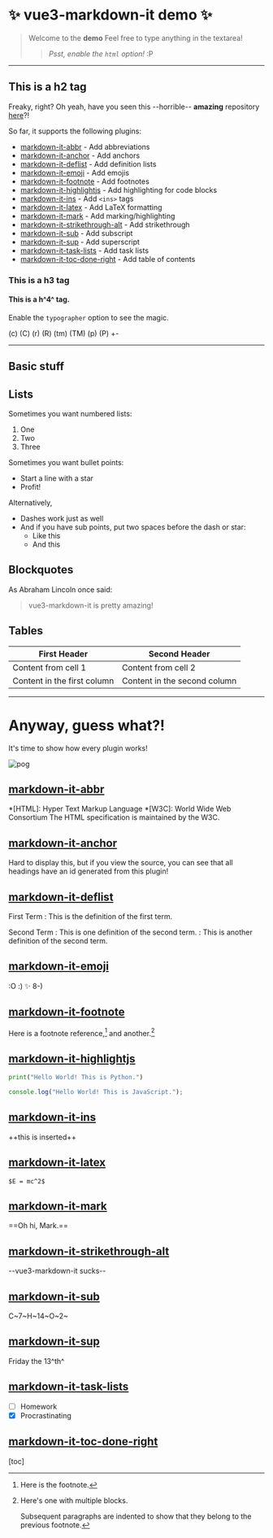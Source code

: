 # :sparkles: vue3-markdown-it demo :sparkles:

> Welcome to the <b>demo</b> Feel free to type anything in the textarea!
> > *Psst, enable the `html` option!* :P

___

## This is a h2 tag

Freaky, right? Oh yeah, have you seen this --horrible-- **amazing** repository [here](https://github.com/JanGuillermo/vue3-markdown-it)?!

So far, it supports the following plugins:
- [markdown-it-abbr](https://github.com/markdown-it/markdown-it-abbr) - Add abbreviations
- [markdown-it-anchor](https://github.com/valeriangalliat/markdown-it-anchor) - Add anchors
- [markdown-it-deflist](https://github.com/markdown-it/markdown-it-deflist) - Add definition lists
- [markdown-it-emoji](https://github.com/markdown-it/markdown-it-emoji) - Add emojis
- [markdown-it-footnote](https://github.com/markdown-it/markdown-it-footnote) - Add footnotes
- [markdown-it-highlightjs](https://github.com/valeriangalliat/markdown-it-highlightjs) - Add highlighting for code blocks
- [markdown-it-ins](https://github.com/markdown-it/markdown-it-ins) - Add `<ins>` tags
- [markdown-it-latex](https://github.com/tylingsoft/markdown-it-latex) - Add LaTeX formatting
- [markdown-it-mark](https://github.com/markdown-it/markdown-it-mark) - Add marking/highlighting
- [markdown-it-strikethrough-alt](https://github.com/jay-hodgson/markdown-it-strikethrough-alt) - Add strikethrough
- [markdown-it-sub](https://github.com/markdown-it/markdown-it-sub) - Add subscript
- [markdown-it-sup](https://github.com/markdown-it/markdown-it-sup) - Add superscript
- [markdown-it-task-lists](https://github.com/revin/markdown-it-task-lists) - Add task lists
- [markdown-it-toc-done-right](https://github.com/nagaozen/markdown-it-toc-done-right) - Add table of contents

### This is a h3 tag

#### This is a h^4^ tag.

Enable the `typographer` option to see the magic.

(c) (C) (r) (R) (tm) (TM) (p) (P) +-

---

## Basic stuff

## Lists

Sometimes you want numbered lists:

1. One
2. Two
3. Three

Sometimes you want bullet points:

* Start a line with a star
* Profit!

Alternatively,

- Dashes work just as well
- And if you have sub points, put two spaces before the dash or star:
  - Like this
  - And this

## Blockquotes

As Abraham Lincoln once said:

> vue3-markdown-it is pretty amazing!

## Tables
First Header | Second Header
------------ | -------------
Content from cell 1 | Content from cell 2
Content in the first column | Content in the second column

---

# Anyway, guess what?!

It's time to show how every plugin works!

![pog](https://cdn.frankerfacez.com/emoticon/305343/4)

## [markdown-it-abbr](https://github.com/markdown-it/markdown-it-abbr)

*[HTML]: Hyper Text Markup Language
*[W3C]:  World Wide Web Consortium
The HTML specification
is maintained by the W3C.

## [markdown-it-anchor](https://github.com/valeriangalliat/markdown-it-anchor)

Hard to display this, but if you view the source, you can see that all headings have an id generated from this plugin!

## [markdown-it-deflist](https://github.com/markdown-it/markdown-it-deflist)

First Term
: This is the definition of the first term.

Second Term
: This is one definition of the second term.
: This is another definition of the second term.

## [markdown-it-emoji](https://github.com/markdown-it/markdown-it-emoji)

:O :) :sparkles: 8-)

## [markdown-it-footnote](https://github.com/markdown-it/markdown-it-footnote)

Here is a footnote reference,[^1] and another.[^longnote]

## [markdown-it-highlightjs](https://github.com/valeriangalliat/markdown-it-highlightjs)
```python
print("Hello World! This is Python.")
```

```js
console.log("Hello World! This is JavaScript.");
```

## [markdown-it-ins](https://github.com/markdown-it/markdown-it-ins)

++this is inserted++

## [markdown-it-latex](https://github.com/tylingsoft/markdown-it-latex)

`$E = mc^2$`

## [markdown-it-mark](https://github.com/markdown-it/markdown-it-mark)

==Oh hi, Mark.==

## [markdown-it-strikethrough-alt](https://github.com/jay-hodgson/markdown-it-strikethrough-alt)

--vue3-markdown-it sucks--

## [markdown-it-sub](https://github.com/markdown-it/markdown-it-sub)

C~7~H~14~O~2~

## [markdown-it-sup](https://github.com/markdown-it/markdown-it-sup)

Friday the 13^th^

## [markdown-it-task-lists](https://github.com/revin/markdown-it-task-lists)

- [ ] Homework
- [x] Procrastinating

## [markdown-it-toc-done-right](https://github.com/nagaozen/markdown-it-toc-done-right)

[toc]

[^1]: Here is the footnote.

[^longnote]: Here's one with multiple blocks.

    Subsequent paragraphs are indented to show that they
belong to the previous footnote.

